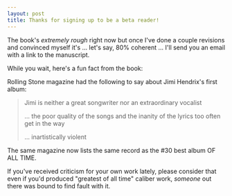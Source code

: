 ```yaml
---
layout: post
title: Thanks for signing up to be a beta reader!
---
```


The book's _extremely rough_ right now but once I've done a couple revisions and convinced myself it's ... let's say, 80% coherent ... I'll send you an email with a link to the manuscript.

While you wait, here's a fun fact from the book:

Rolling Stone magazine had the following to say about Jimi Hendrix's first album:

> Jimi is neither a great songwriter nor an extraordinary vocalist
>
> ... the poor quality of the songs and the inanity of the lyrics too often get in the way
> 
> ... inartistically violent

The same magazine now lists the same record as the #30 best album OF ALL TIME.

If you've received criticism for your own work lately, please consider that even if you'd produced "greatest of all time" caliber work, _someone_ out there was bound to find fault with it.
